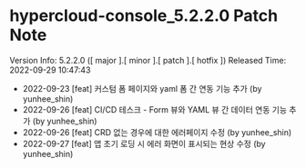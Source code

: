 # hypercloud-console_5.2.2.0 Patch Note

Version Info: 5.2.2.0 ([ major ].[ minor ].[ patch ].[ hotfix ])
Released Time: 2022-09-29 10:47:43

- 2022-09-23 [feat] 커스텀 폼 페이지와 yaml 폼 간 연동 기능 추가 (by yunhee_shin) 
- 2022-09-26 [feat] CI/CD 테스크 - Form 뷰와 YAML 뷰 간 데이터 연동 기능 추가 (by yunhee_shin) 
- 2022-09-26 [feat] CRD 없는 경우에 대한 에러페이지 수정 (by yunhee_shin) 
- 2022-09-27 [feat] 앱 초기 로딩 시 에러 화면이 표시되는 현상 수정 (by yunhee_shin) 
